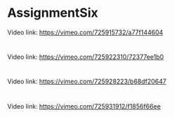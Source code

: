 # AssignmentSix
Video link: https://vimeo.com/725915732/a77f144604
#
Video link: https://vimeo.com/725922310/72377ee1b0
#
Video link: https://vimeo.com/725928223/b68df20647
#
Video link: https://vimeo.com/725931912/f1856f66ee
#
